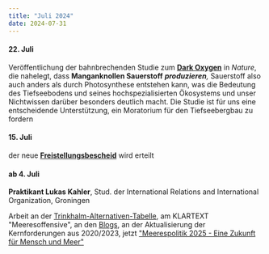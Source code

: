 ```yaml
---
title: "Juli 2024"
date: 2024-07-31
---
```


#### **22\. Juli**

Veröffentlichung der bahnbrechenden Studie zum **[Dark Oxygen](https://www.nature.com/articles/s41561-024-01480-8)** in _Nature_, die nahelegt, dass **Manganknollen Sauerstoff** _**produzieren**,_ Sauerstoff also auch anders als durch Photosynthese entstehen kann, was die Bedeutung des Tiefseebodens und seines hochspezialisierten Ökosystems und unser Nichtwissen darüber besonders deutlich macht. Die Studie ist für uns eine entscheidende Unterstützung, ein Moratorium für den Tiefseebergbau zu fordern

#### **15\. Juli**

der neue [**Freistellungsbescheid**](https://res.cloudinary.com/deepwave-org/image/upload/v1747245680/deepwave.org/Freistellungsbescheid_DEEPWAVE_15_07_2024.pdf) wird erteilt

#### **ab 4. Juli**

**Praktikant Lukas Kahler**, Stud. der International Relations and International Organization, Groningen

Arbeit an der [Trinkhalm-Alternativen-Tabelle](https://www.deepwave.org/bluestraw-kampagne/trinkhalm-vergleichstabelle/), am KLARTEXT "Meeresoffensive", an den [Blogs](https://www.deepwave.org/blogs/), an der Aktualisierung der Kernforderungen aus 2020/2023, jetzt ["Meerespolitik 2025 - Eine Zukunft für Mensch und Meer"](https://res.cloudinary.com/deepwave-org/image/upload/v1747245663/deepwave.org/MEERESPOLITIK_2025_Eine_Zukunft_fuer_Mensch_und_Meer_colour_Druckboegen.pdf)
